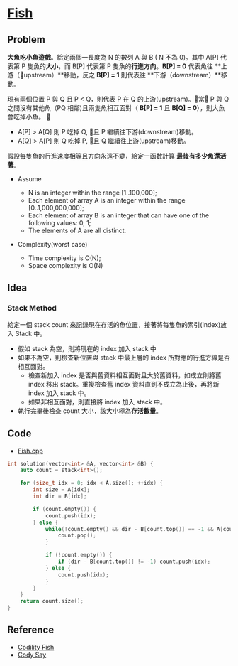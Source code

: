 # [Fish](https://app.codility.com/programmers/lessons/7-stacks_and_queues/fish/)

## Problem

**大魚吃小魚遊戲**。給定兩個一長度為 N 的數列 A 與 B ( N 不為 0)。其中 A[P] 代表第 P 隻魚的**大小**，而 B[P] 代表第 P 隻魚的**行進方向**。**B[P] = 0** 代表魚往 **上游（upstream）**移動，反之 **B[P] = 1** 則代表往 **下游（downstream）**移動。

現有兩個位置 P 與 Q 且 P < Q，則代表 P 在 Q 的上游(upstream)。當 P 與 Q 之間沒有其他魚（PQ 相鄰)且兩隻魚相互面對（ **B[P] = 1** 且 **B[Q] = 0**），則大魚會吃掉小魚。 

- A[P] > A[Q] 則 P 吃掉 Q, 且 P 繼續往下游(downstream)移動。
- A[Q] > A[P] 則 Q 吃掉 P, 且 Q 繼續往上游(upstream)移動。

假設每隻魚的行進速度相等且方向永遠不變，給定一函數計算 **最後有多少魚還活著**。

- Assume
  - N is an integer within the range [1..100,000];
  - Each element of array A is an integer within the range [0..1,000,000,000];
  - Each element of array B is an integer that can have one of the following values: 0, 1;
  - The elements of A are all distinct.

- Complexity(worst case)
  - Time complexity is O(N);
  - Space complexity is O(N)

## Idea

### Stack Method

給定一個 stack count 來記錄現在存活的魚位置，接著將每隻魚的索引(Index)放入 Stack 中。

- 假如 stack 為空，則將現在的 index 加入 stack 中
- 如果不為空，則檢查新位置與 stack 中最上層的 index 所對應的行進方線是否相互面對。
  - 檢查新加入 index 是否與舊資料相互面對且大於舊資料，如成立則將舊 index 移出 stack。重複檢查舊 index 資料直到不成立為止後，再將新 index 加入 stack 中。
  - 如果非相互面對，則直接將 index 加入 stack 中。
- 執行完畢後檢查 count 大小，該大小極為**存活數量**。

## Code

- [Fish.cpp](Fish.cpp)

```cpp
int solution(vector<int> &A, vector<int> &B) {
    auto count = stack<int>();

    for (size_t idx = 0; idx < A.size(); ++idx) {
        int size = A[idx];
        int dir = B[idx];

        if (count.empty()) {
            count.push(idx);
        } else {
            while(!count.empty() && dir - B[count.top()] == -1 && A[count.top()] < size) {
                count.pop();
            }

            if (!count.empty()) {
                if (dir - B[count.top()] != -1) count.push(idx);
            } else {
                count.push(idx);
            }
        }
    }
    return count.size();
}
```

## Reference

- [Codility Fish](https://rafal.io/posts/codility-fish.html)
- [Cody Say](https://codesays.com/2014/solution-to-fish-by-codility/)